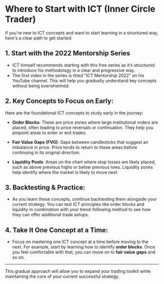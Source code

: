 
# Where to Start with ICT (Inner Circle Trader)

If you're new to ICT concepts and want to start learning in a structured way, here's a clear path to get started:

## 1. **Start with the 2022 Mentorship Series**
- ICT himself recommends starting with this free series as it’s structured to introduce his methodology in a clear and progressive way.
- The first video in the series is titled "ICT Mentorship 2022" on his YouTube channel. This will help you gradually understand key concepts without being overwhelmed.

## 2. **Key Concepts to Focus on Early**:
Here are the foundational ICT concepts to study early in the journey:

- **Order Blocks**: These are price zones where large institutional orders are placed, often leading to price reversals or continuation. They help you pinpoint areas to enter or exit trades.
  
- **Fair Value Gaps (FVG)**: Gaps between candlesticks that suggest an imbalance in price. Price tends to return to these areas before continuing in its original direction.

- **Liquidity Pools**: Areas on the chart where stop losses are likely placed, such as above previous highs or below previous lows. Liquidity zones help identify where the market is likely to move next.

## 3. **Backtesting & Practice**:
- As you learn these concepts, continue backtesting them alongside your current strategy. You can test ICT principles like order blocks and liquidity in combination with your trend-following method to see how they can offer additional trade setups.

## 4. **Take It One Concept at a Time**:
- Focus on mastering one ICT concept at a time before moving to the next. For example, start by learning how to identify **order blocks**. Once you feel comfortable with that, you can move on to **fair value gaps** and so on.

---

This gradual approach will allow you to expand your trading toolkit while maintaining the core of your current successful strategy.
